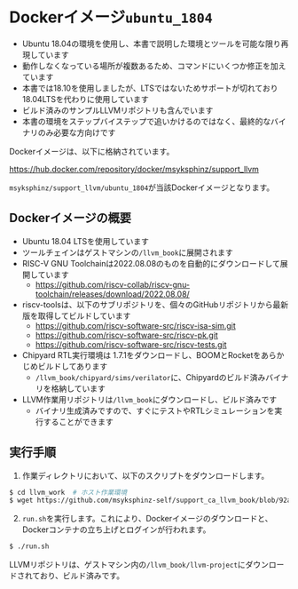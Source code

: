 # Dockerイメージ`ubuntu_1804`

- Ubuntu 18.04の環境を使用し、本書で説明した環境とツールを可能な限り再現しています
- 動作しなくなっている場所が複数あるため、コマンドにいくつか修正を加えています
- 本書では18.10を使用しましたが、LTSではないためサポートが切れており18.04LTSを代わりに使用しています
- ビルド済みのサンプルLLVMリポジトリも含んでいます
- 本書の環境をステップバイステップで追いかけるのではなく、最終的なバイナリのみ必要な方向けです

Dockerイメージは、以下に格納されています。

https://hub.docker.com/repository/docker/msyksphinz/support_llvm

`msyksphinz/support_llvm/ubuntu_1804`が当該Dockerイメージとなります。

## Dockerイメージの概要

- Ubuntu 18.04 LTSを使用しています
- ツールチェインはゲストマシンの`/llvm_book`に展開されます
- RISC-V GNU Toolchainは2022.08.08のものを自動的にダウンロードして展開しています
  - https://github.com/riscv-collab/riscv-gnu-toolchain/releases/download/2022.08.08/
- riscv-toolsは、以下のサブリポジトリを、個々のGitHubリポジトリから最新版を取得してビルドしています
  - https://github.com/riscv-software-src/riscv-isa-sim.git
  - https://github.com/riscv-software-src/riscv-pk.git
  - https://github.com/riscv-software-src/riscv-tests.git
- Chipyard RTL実行環境は 1.7.1をダウンロードし、BOOMとRocketをあらかじめビルドしてあります
  - `/llvm_book/chipyard/sims/verilator`に、Chipyardのビルド済みバイナリを格納しています
- LLVM作業用リポジトリは`/llvm_book`にダウンロードし、ビルド済みです
  - バイナリ生成済みですので、すぐにテストやRTLシミュレーションを実行することができます



## 実行手順

1. 作業ディレクトリにおいて、以下のスクリプトをダウンロードします。

```sh
$ cd llvm_work  # ホスト作業環境
$ wget https://github.com/msyksphinz-self/support_ca_llvm_book/blob/92a537346b68f31a0f56fd13813e3c8de4b3f22b/docker/ubuntu_1804/work/run.sh
```

2. `run.sh`を実行します。これにより、Dockerイメージのダウンロードと、Dockerコンテナの立ち上げとログインが行われます。

```sh
$ ./run.sh
```

LLVMリポジトリは、ゲストマシン内の`/llvm_book/llvm-project`にダウンロードされており、ビルド済みです。



